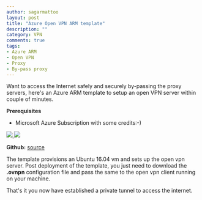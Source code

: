 ```yaml
---
author: sagarmattoo
layout: post
title: "Azure Open VPN ARM template"
description: ""
category: VPN
comments: true
tags:
- Azure ARM
- Open VPN
- Proxy
- By-pass proxy
---
```



 Want to access the Internet safely and securely by-passing the proxy servers, here's an Azure ARM template to setup an open VPN server within couple of minutes.

**Prerequisites**

- Microsoft Azure Subscription with some credits:-)

<a href="https://portal.azure.com/#create/Microsoft.Template/uri/https%3A%2F%2Fraw.githubusercontent.com%2Fsmattoo%2Fopenvpn-azure-arm-template%2Fmaster%2Fopenvpn-azuredeploy.json" target="_blank">
    <img src="http://azuredeploy.net/deploybutton.png"/>
</a>
<a href="http://armviz.io/#/?load=Frahttps%3A%2F%2Fraw.githubusercontent.com%2Fsmattoo%2Fopenvpn-azure-arm-template%2Fmaster%2Fopenvpn-azuredeploy.json" target="_blank">
    <img src="http://armviz.io/visualizebutton.png"/>
</a>

**Github:** [source](https://github.com/smattoo/openvpn-azure-arm-template "GitHub link") 

The template provisions an Ubuntu 16.04 vm and sets up the open vpn server. Post deployment of the template, you just need to download the **.ovnpn** configuration file and pass the same to the open vpn client running on your machine. 

That's it you now have established a private tunnel to access the internet.
  


